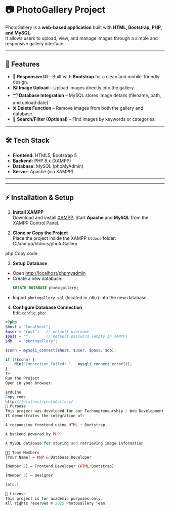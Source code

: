 # 📷 PhotoGallery Project

PhotoGallery is a **web-based application** built with **HTML, Bootstrap, PHP, and MySQL**.  
It allows users to upload, view, and manage images through a simple and responsive gallery interface.  

---

## 🚀 Features

- 📌 **Responsive UI** – Built with **Bootstrap** for a clean and mobile-friendly design.  
- 🖼️ **Image Upload** – Upload images directly into the gallery.  
- 🗂️ **Database Integration** – MySQL stores image details (filename, path, and upload date).  
- ❌ **Delete Function** – Remove images from both the gallery and database.  
- 🔎 **Search/Filter (Optional)** – Find images by keywords or categories.  

---

## 🛠️ Tech Stack

- **Frontend:** HTML5, Bootstrap 5  
- **Backend:** PHP 8.x (XAMPP)  
- **Database:** MySQL (phpMyAdmin)  
- **Server:** Apache (via XAMPP)  

---


---

## ⚡ Installation & Setup

1. **Install XAMPP**  
   Download and install [XAMPP](https://www.apachefriends.org/). Start **Apache** and **MySQL** from the XAMPP Control Panel.  

2. **Clone or Copy the Project**  
   Place the project inside the XAMPP `htdocs` folder:  
C:/xampp/htdocs/photoGallery

php
Copy code

3. **Setup Database**  
- Open [http://localhost/phpmyadmin](http://localhost/phpmyadmin)  
- Create a new database:  
  ```sql
  CREATE DATABASE photogallery;
  ```
- Import `photogallery.sql` (located in `/db/`) into the new database.

4. **Configure Database Connection**  
Edit `config.php`:  
```php
<?php
$host = "localhost";
$user = "root";   // default username
$pass = "";       // default password (empty in XAMPP)
$db   = "photogallery";

$conn = mysqli_connect($host, $user, $pass, $db);

if (!$conn) {
    die("Connection failed: " . mysqli_connect_error());
}
?>
Run the Project
Open in your browser:

arduino
Copy code
http://localhost/photoGallery/
🎯 Purpose
This project was developed for our Technopreneurship / Web Development course.
It demonstrates the integration of:

A responsive frontend using HTML + Bootstrap

A backend powered by PHP

A MySQL database for storing and retrieving image information

👨‍💻 Team Members
[Your Name] – PHP & Database Developer

[Member 2] – Frontend Developer (HTML/Bootstrap)

[Member 3] – Designer

[etc.]

📜 License
This project is for academic purposes only.
All rights reserved © 2025 PhotoGallery Team.
